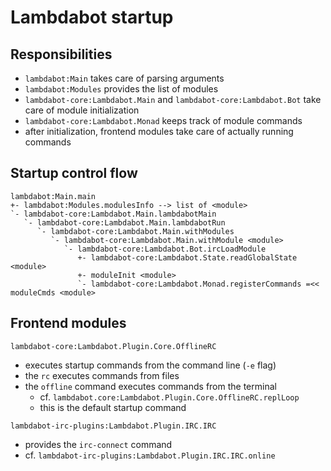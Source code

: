 # Lambdabot startup

## Responsibilities

- `lambdabot:Main` takes care of parsing arguments
- `lambdabot:Modules` provides the list of modules
- `lambdabot-core:Lambdabot.Main` and `lambdabot-core:Lambdabot.Bot` take care of module initialization
- `lambdabot-core:Lambdabot.Monad` keeps track of module commands
- after initialization, frontend modules take care of actually running commands

## Startup control flow

```
lambdabot:Main.main
+- lambdabot:Modules.modulesInfo --> list of <module>
`- lambdabot-core:Lambdabot.Main.lambdabotMain
   `- lambdabot-core:Lambdabot.Main.lambdabotRun
      `- lambdabot-core:Lambdabot.Main.withModules
         `- lambdabot-core:Lambdabot.Main.withModule <module>
            `- lambdabot-core:Lambdabot.Bot.ircLoadModule
               +- lambdabot-core:Lambdabot.State.readGlobalState <module>
               +- moduleInit <module>
               `- lambdabot-core:Lambdabot.Monad.registerCommands =<< moduleCmds <module>
```

## Frontend modules

`lambdabot-core:Lambdabot.Plugin.Core.OfflineRC`
- executes startup commands from the command line (`-e` flag)
- the `rc` executes commands from files
- the `offline` command executes commands from the terminal
  - cf. `lambdabot.core:Lambdabot.Plugin.Core.OfflineRC.replLoop`
  - this is the default startup command

`lambdabot-irc-plugins:Lambdabot.Plugin.IRC.IRC`
- provides the `irc-connect` command
- cf. `lambdabot-irc-plugins:Lambdabot.Plugin.IRC.IRC.online`
